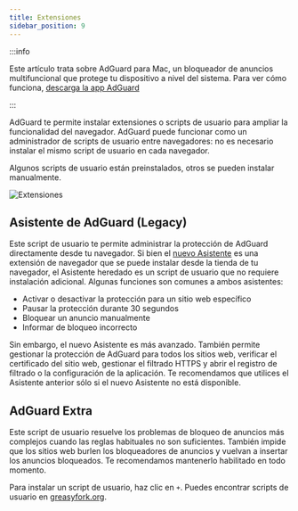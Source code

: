 ```yaml
---
title: Extensiones
sidebar_position: 9
---
```


:::info

Este artículo trata sobre AdGuard para Mac, un bloqueador de anuncios multifuncional que protege tu dispositivo a nivel del sistema. Para ver cómo funciona, [descarga la app AdGuard](https://agrd.io/download-kb-adblock)

:::

AdGuard te permite instalar extensiones o scripts de usuario para ampliar la funcionalidad del navegador. AdGuard puede funcionar como un administrador de scripts de usuario entre navegadores: no es necesario instalar el mismo script de usuario en cada navegador.

Algunos scripts de usuario están preinstalados, otros se pueden instalar manualmente.

![Extensiones](https://cdn.adtidy.org/content/kb/ad_blocker/mac/extensions.png)

## Asistente de AdGuard (Legacy)

Este script de usuario te permite administrar la protección de AdGuard directamente desde tu navegador. Si bien el [nuevo Asistente](/adguard-for-mac/features/browser-assistant) es una extensión de navegador que se puede instalar desde la tienda de tu navegador, el Asistente heredado es un script de usuario que no requiere instalación adicional. Algunas funciones son comunes a ambos asistentes:

- Activar o desactivar la protección para un sitio web específico
- Pausar la protección durante 30 segundos
- Bloquear un anuncio manualmente
- Informar de bloqueo incorrecto

Sin embargo, el nuevo Asistente es más avanzado. También permite gestionar la protección de AdGuard para todos los sitios web, verificar el certificado del sitio web, gestionar el filtrado HTTPS y abrir el registro de filtrado o la configuración de la aplicación. Te recomendamos que utilices el Asistente anterior sólo si el nuevo Asistente no está disponible.

## AdGuard Extra

Este script de usuario resuelve los problemas de bloqueo de anuncios más complejos cuando las reglas habituales no son suficientes. También impide que los sitios web burlen los bloqueadores de anuncios y vuelvan a insertar los anuncios bloqueados. Te recomendamos mantenerlo habilitado en todo momento.

Para instalar un script de usuario, haz clic en `+`. Puedes encontrar scripts de usuario en [greasyfork.org](https://greasyfork.org/).
